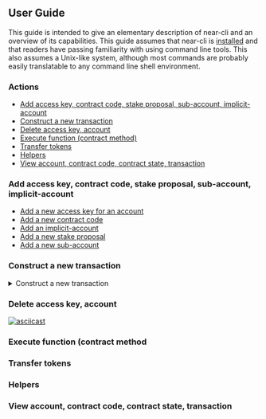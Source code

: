 ## User Guide

This guide is intended to give an elementary description of near-cli and an
overview of its capabilities. This guide assumes that near-cli is
[installed](README.md#installation)
and that readers have passing familiarity with using command line tools. This
also assumes a Unix-like system, although most commands are probably easily
translatable to any command line shell environment.

### Actions

* [Add access key, contract code, stake proposal, sub-account, implicit-account](#add)
* [Construct a new transaction](#construct-transaction)
* [Delete access key, account](#delete)
* [Execute function (contract method)](#execute)
* [Transfer tokens](#transfer)
* [Helpers](#helpers)
* [View account, contract code, contract state, transaction](#view)


### Add access key, contract code, stake proposal, sub-account, implicit-account

* [Add a new access key for an account](#add-access-key)
* [Add a new contract code](#add-contract-code)
* [Add an implicit-account](#add-implicit-account)
* [Add a new stake proposal](#add-stake-proposal)
* [Add a new sub-account](#add-sub-account)


### Construct a new transaction

<details><summary>Construct a new transaction</summary>
<p><script src="https://asciinema.org/a/14.js" id="asciicast-14" async></script>
</p><pre><code><img src="" alt="https://asciinema.org/a/9kuNItY3K5ee116ReSvrOnb4R" style="max-width:100%;">
</code></pre>
<p></p>
</details>


### Delete access key, account

[![asciicast](https://asciinema.org/a/9kuNItY3K5ee116ReSvrOnb4R.png)](https://asciinema.org/a/9kuNItY3K5ee116ReSvrOnb4R?t=1&speed=2)

### Execute function (contract method



### Transfer tokens



### Helpers



### View account, contract code, contract state, transaction


